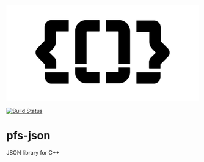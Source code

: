 ![logo](resources/pfs-json-black_640x320.png)

[![Build Status](https://travis-ci.org/semenovf/pfs-json.svg?branch=master)](https://travis-ci.org/semenovf/pfs-json)
# pfs-json

JSON library for C++
